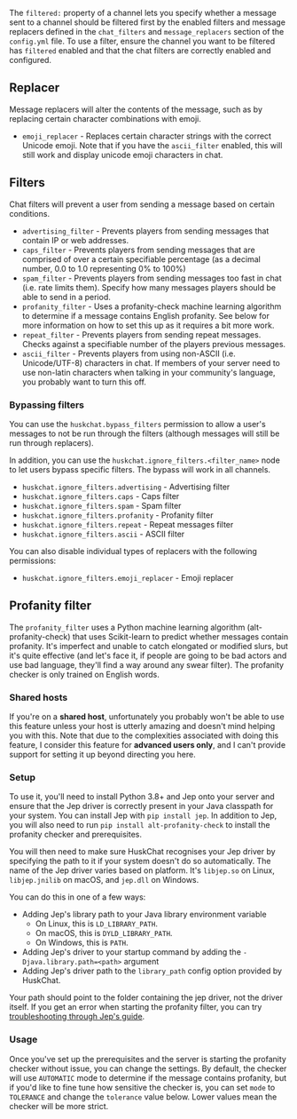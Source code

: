 The `filtered:` property of a channel lets you specify whether a message sent to a channel should be filtered first by the enabled filters and message replacers defined in the `chat_filters` and `message_replacers` section of the `config.yml` file. To use a filter, ensure the channel you want to be filtered has `filtered` enabled and that the chat filters are correctly enabled and configured.

## Replacer
Message replacers will alter the contents of the message, such as by replacing certain character combinations with emoji.

* `emoji_replacer` - Replaces certain character strings with the correct Unicode emoji. Note that if you have the `ascii_filter` enabled, this will still work and display unicode emoji characters in chat.

## Filters
Chat filters will prevent a user from sending a message based on certain conditions.

* `advertising_filter` - Prevents players from sending messages that contain IP or web addresses.
* `caps_filter` - Prevents players from sending messages that are comprised of over a certain specifiable percentage (as a decimal number, 0.0 to 1.0 representing 0% to 100%)
* `spam_filter` - Prevents players from sending messages too fast in chat (i.e. rate limits them). Specify how many messages players should be able to send in a period.
* `profanity_filter` - Uses a profanity-check machine learning algorithm to determine if a message contains English profanity. See below for more information on how to set this up as it requires a bit more work.
* `repeat_filter` - Prevents players from sending repeat messages. Checks against a specifiable number of the players previous messages.
* `ascii_filter` - Prevents players from using non-ASCII (i.e. Unicode/UTF-8) characters in chat. If members of your server need to use non-latin characters when talking in your community's language, you probably want to turn this off.

### Bypassing filters
You can use the `huskchat.bypass_filters` permission to allow a user's messages to not be run through the filters (although messages will still be run through replacers). 

In addition, you can use the `huskchat.ignore_filters.<filter_name>` node to let users bypass specific filters. The bypass will work in all channels.
* `huskchat.ignore_filters.advertising` - Advertising filter
* `huskchat.ignore_filters.caps` - Caps filter
* `huskchat.ignore_filters.spam` - Spam filter
* `huskchat.ignore_filters.profanity` - Profanity filter
* `huskchat.ignore_filters.repeat` - Repeat messages filter
* `huskchat.ignore_filters.ascii` - ASCII filter

You can also disable individual types of replacers with the following permissions:
* `huskchat.ignore_filters.emoji_replacer` - Emoji replacer

## Profanity filter 
The `profanity_filter` uses a Python machine learning algorithm (alt-profanity-check) that uses Scikit-learn to predict whether messages contain profanity. It's imperfect and unable to catch elongated or modified slurs, but it's quite effective (and let's face it, if people are going to be bad actors and use bad language, they'll find a way around any swear filter). The profanity checker is only trained on English words.

### Shared hosts
If you're on a **shared host**, unfortunately you probably won't be able to use this feature unless your host is utterly amazing and doesn't mind helping you with this. Note that due to the complexities associated with doing this feature, I consider this feature for **advanced users only**, and I can't provide support for setting it up beyond directing you here.

### Setup
To use it, you'll need to install Python 3.8+ and Jep onto your server and ensure that the Jep driver is correctly present in your Java classpath for your system. You can install Jep with `pip install jep`. In addition to Jep, you will also need to run `pip install alt-profanity-check` to install the profanity checker and prerequisites.

You will then need to make sure HuskChat recognises your Jep driver by specifying the path to it if your system doesn't do so automatically. The name of the Jep driver varies based on platform. It's `libjep.so` on Linux, `libjep.jnilib` on macOS, and `jep.dll` on Windows.

You can do this in one of a few ways:
* Adding Jep's library path to your Java library environment variable
    - On Linux, this is `LD_LIBRARY_PATH`.
    - On macOS, this is `DYLD_LIBRARY_PATH`.
    - On Windows, this is `PATH`.
* Adding Jep's driver to your startup command by adding the `-Djava.library.path=<path>` argument
* Adding Jep's driver path to the `library_path` config option provided by HuskChat.

Your path should point to the folder containing the jep driver, not the driver itself. If you get an error when starting the profanity filter, you can try [troubleshooting through Jep's guide](https://github.com/ninia/jep/wiki/FAQ#how-do-i-fix-unsatisfied-link-error-no-jep-in-javalibrarypath).

### Usage
Once you've set up the prerequisites and the server is starting the profanity checker without issue, you can change the
settings. By default, the checker will use `AUTOMATIC` mode to determine if the message contains profanity, but if you'd
like to fine tune how sensitive the checker is, you can set `mode` to `TOLERANCE` and change the `tolerance` value
below. Lower values mean the checker will be more strict.
